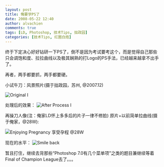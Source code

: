 ```yaml
---
layout: post
title: 俺要学PS了
date: 2008-05-22 12:40
author: alvachien
comments: true
tags: [LD, Photoshop, 技术Tips, 拙政园]
categories: [技术Tips, 红圈白炮]
---
```

终于下定决心好好钻研一下PS了，倒不是因为考试要考这个，而是觉得自己那些只会调饱和度、拉拉曲线以及极其娴熟的打Logo的PS手法，已经越来越拿不出手了。

再者，两手都要抓，两手都要硬。

小试牛刀：风景照片(摄于拙政园，苏州, @2007.12)

![Original I](http://farm3.static.flickr.com/2124/2505697238_1b56fbb600.jpg)


处理后的效果：
![After Process I](http://farm3.static.flickr.com/2263/2505705422_547f78372e.jpg)


再操刀人像(注：俺家LD怀上多多后的片子一律不修脸)
原片+以前简单拉曲线(摄于俺家，@28W):

![Enjoying Pregnancy 享受孕程 @28W](http://farm4.static.flickr.com/3206/2467954364_3a0dfb71d4.jpg)


现在的水平：
![Smile back](http://farm3.static.flickr.com/2007/2505789158_c71175fe3d.jpg)


暂且打住，继续去背那些“Photoshop 7.0有几个菜单项”之类的题目兼继续等着Final of Champion League去了。。。
